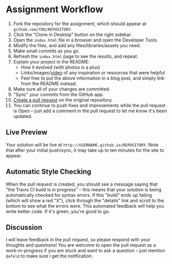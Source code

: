 # Assignment Workflow

1. Fork the repository for the assignment, which should appear at `github.com/YOU/REPOSITORY`.
1. Click the "Clone in Desktop" button on the right sidebar.
1. Open the `index.html` file in a browser and open the Developer Tools.
1. Modify the files, and add any files/libraries/assets you need.
1. Make small commits as you go.
1. Refresh the `index.html` page to see the results, and repeat.
1. Explain your project in the README:
    * How it evolved (with photos is a plus)
    * Links/images/[video](http://stackoverflow.com/a/14945782/358804) of any inspiration or resources that were helpful
    * Feel free to put the above information in a blog post, and simply link from the README instead.
1. Make sure all of your changes are committed.
1. "Sync" your commits from the GitHub app.
1. [Create a pull request](https://help.github.com/articles/creating-a-pull-request) on the original repository.
1. You can continue to push fixes and improvements while the pull request is Open – just add a comment in the pull request to let me know it's been updated.

## Live Preview

Your solution will be live at `http://USERNAME.github.io/REPOSITORY`. Note that after your initial push/sync, it may take up to ten minutes for the site to appear.

## Automatic Style Checking

When the pull request is created, you should see a message saying that "the Travis CI build is in progress" – this means that your solution is being automatically checked for syntax errors. If this "build" ends up failing (which will show a red "X"), click through the "details" link and scroll to the bottom to see what the errors were. This automated feedback will help you write better code. If it's green, you're good to go.

## Discussion

I will leave feedback in the pull request, so please respond with your thoughts and questions! You are welcome to open the pull request as a work-in-progress if you are stuck and want to ask a question – just mention `@afeld` to make sure I get the notification.
